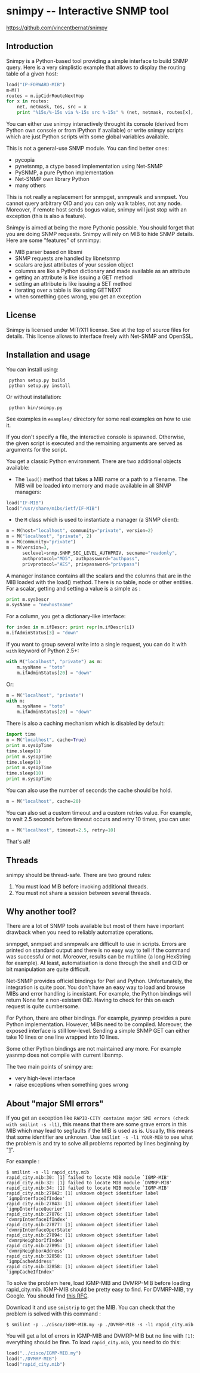 snimpy -- Interactive SNMP tool
===============================

 https://github.com/vincentbernat/snimpy

Introduction
------------

Snimpy is a Python-based tool providing a simple interface to build
SNMP query. Here is a very simplistic example that allows to display
the routing table of a given host:

```python
load("IP-FORWARD-MIB")
m=M()
routes = m.ipCidrRouteNextHop
for x in routes:
    net, netmask, tos, src = x
    print "%15s/%-15s via %-15s src %-15s" % (net, netmask, routes[x], src)
```

You can either use snimpy interactively throught its console (derived
from Python own console or from IPython if available) or write snimpy
scripts which are just Python scripts with some global variables
available.

This is not a general-use SNMP module. You can find better ones:

 - pycopia
 - pynetsnmp, a ctype based implementation using Net-SNMP
 - PySNMP, a pure Python implementation
 - Net-SNMP own library Python
 - many others

This is not really a replacement for snmpget, snmpwalk and
snmpset. You cannot query arbitrary OID and you can only walk tables,
not any node. Moreover, if remote host sends bogus value, snimpy will
just stop with an exception (this is also a feature).

Snimpy is aimed at being the more Pythonic possible. You should forget
that you are doing SNMP requests. Snimpy will rely on MIB to hide SNMP
details. Here are some "features" of snmimpy:

 - MIB parser based on libsmi
 - SNMP requests are handled by libnetsnmp
 - scalars are just attributes of your session object
 - columns are like a Python dictionary and made available as
   an attribute
 - getting an attribute is like issuing a GET method
 - setting an attribute is like issuing a SET method
 - iterating over a table is like using GETNEXT
 - when something goes wrong, you get an exception

License
-------

Snimpy is licensed under MIT/X11 license. See at the top of source
files for details. This license allows to interface freely with
Net-SNMP and OpenSSL.

Installation and usage
----------------------

You can install using:

     python setup.py build
     python setup.py install

Or without installation:

     python bin/snimpy.py

See examples in `examples/` directory for some real examples on how to
use it.

If you don't specify a file, the interactive console is
spawned. Otherwise, the given script is executed and the remaining
arguments are served as arguments for the script.

You get a classic Python environment. There are two additional objects
available:

 - The `load()` method that takes a MIB name or a path to a
   filename. The MIB will be loaded into memory and made available in
   all SNMP managers:

```python
load("IF-MIB")
load("/usr/share/mibs/ietf/IF-MIB")
```

 - the `M` class which is used to instantiate a manager (a SNMP client):

```python
m = M(host="localhost", community="private", version=2)
m = M("localhost", "private", 2)
m = M(community="private")
m = M(version=3,
      seclevel=snmp.SNMP_SEC_LEVEL_AUTHPRIV, secname="readonly",
      authprotocol="MD5", authpassword="authpass",
      privprotocol="AES", privpassword="privpass")
```

A manager instance contains all the scalars and the columns that are
in the MIB loaded with the load() method. There is no table, node or
other entities. For a scalar, getting and setting a value is a simple
as :

```python
print m.sysDescr
m.sysName = "newhostname"
```

For a column, you get a dictionary-like interface:

```python
for index in m.ifDescr: print repr(m.ifDescr[i])
m.ifAdminStatus[3] = "down"
```

If you want to group several write into a single request, you can do
it with `with` keyword of Python 2.5+:

```python
with M("localhost", "private") as m:
    m.sysName = "toto"
    m.ifAdminStatus[20] = "down"
```

Or:

```python
m = M("localhost", "private")
with m:
    m.sysName = "toto"
    m.ifAdminStatus[20] = "down"
```

There is also a caching mechanism which is disabled by default:

```python
import time
m = M("localhost", cache=True)
print m.sysUpTime
time.sleep(1)
print m.sysUpTime
time.sleep(1)
print m.sysUpTime
time.sleep(10)
print m.sysUpTime
```

You can also use the number of seconds the cache should be hold.

```python
m = M("localhost", cache=20)
```

You can also set a custom timeout and a custom retries value. For
example, to wait 2.5 seconds before timeout occurs and retry 10 times,
you can use:

```python
m = M("localhost", timeout=2.5, retry=10)
```

That's all!

Threads
-------

snimpy should be thread-safe. There are two ground rules:

 1. You must load MIB before invoking additional threads.
 2. You must not share a session between several threads.

Why another tool?
-----------------

There are a lot of SNMP tools available but most of them have
important drawback when you need to reliably automatize operations.

snmpget, snmpset and snmpwalk are difficult to use in scripts. Errors
are printed on standard output and there is no easy way to tell if the
command was successful or not. Moreover, results can be multiline (a
long HexString for example). At least, automatisation is done through
the shell and OID or bit manipulation are quite difficult.

Net-SNMP provides officiel bindings for Perl and
Python. Unfortunately, the integration is quite poor. You don't have
an easy way to load and browse MIBs and error handling is
inexistant. For example, the Python bindings will return None for a
non-existant OID. Having to check for this on each request is quite
cumbersome.

For Python, there are other bindings. For example, pysnmp provides a
pure Python implementation. However, MIBs need to be
compiled. Moreover, the exposed interface is still low-level. Sending
a simple SNMP GET can either take 10 lines or one line wrapped into 10
lines.

Some other Python bindings are not maintained any more. For example
yasnmp does not compile with current libsnmp.

The two main points of snimpy are:

 - very high-level interface
 - raise exceptions when something goes wrong

About "major SMI errors"
------------------------

If you get an exception like `RAPID-CITY contains major SMI errors
(check with smilint -s -l1)`, this means that there are some grave
errors in this MIB which may lead to segfaults if the MIB is used as
is. Usually, this means that some identifier are unknown. Use `smilint
-s -l1 YOUR-MIB` to see what the problem is and try to solve all
problems reported by lines beginning by "[1]".

For example :

    $ smilint -s -l1 rapid_city.mib
    rapid_city.mib:30: [1] failed to locate MIB module `IGMP-MIB'
    rapid_city.mib:32: [1] failed to locate MIB module `DVMRP-MIB'
    rapid_city.mib:34: [1] failed to locate MIB module `IGMP-MIB'
    rapid_city.mib:27842: [1] unknown object identifier label `igmpInterfaceIfIndex'
    rapid_city.mib:27843: [1] unknown object identifier label `igmpInterfaceQuerier'
    rapid_city.mib:27876: [1] unknown object identifier label `dvmrpInterfaceIfIndex'
    rapid_city.mib:27877: [1] unknown object identifier label `dvmrpInterfaceOperState'
    rapid_city.mib:27894: [1] unknown object identifier label `dvmrpNeighborIfIndex'
    rapid_city.mib:27895: [1] unknown object identifier label `dvmrpNeighborAddress'
    rapid_city.mib:32858: [1] unknown object identifier label `igmpCacheAddress'
    rapid_city.mib:32858: [1] unknown object identifier label `igmpCacheIfIndex'

To solve the problem here, load IGMP-MIB and DVMRP-MIB before loading
rapid_city.mib. IGMP-MIB should be pretty easy to find. For DVMRP-MIB, try Google. You should find [this RFC][1].

[1]: http://tools.ietf.org/id/draft-thaler-dvmrp-mib-09.txt

Download it and use `smistrip` to get the MIB. You can check that the
problem is solved with this command :

    $ smilint -p ../cisco/IGMP-MIB.my -p ./DVMRP-MIB -s -l1 rapid_city.mib

You will get a lot of errors in IGMP-MIB and DVMRP-MIB but no line
with `[1]`: everything should be fine. To load `rapid_city.mib`, you need to do this:

```python
load("../cisco/IGMP-MIB.my")
load("./DVMRP-MIB")
load("rapid_city.mib")
```
